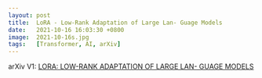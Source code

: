 ```yaml
---
layout: post
title:  LoRA - Low-Rank Adaptation of Large Lan- Guage Models
date:   2021-10-16 16:03:30 +0800
image:  2021-10-16s.jpg
tags:   [Transformer, AI, arXiv]
---
```


arXiv V1: [LORA: LOW-RANK ADAPTATION OF LARGE LAN- GUAGE MODELS](https://arxiv.org/pdf/2106.09685.pdf)